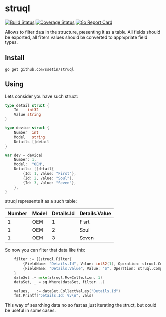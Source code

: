 # struql

[![Build Status](https://travis-ci.org/ssetin/struql.svg?branch=master)](https://travis-ci.org/ssetin/struql)
[![Coverage Status](https://coveralls.io/repos/github/ssetin/struql/badge.svg?branch=master)](https://coveralls.io/github/ssetin/struql?branch=master)
[![Go Report Card](https://goreportcard.com/badge/github.com/ssetin/struql)](https://goreportcard.com/report/github.com/ssetin/struql)

Allows to filter data in the structure, presenting it as a table.
All fields should be exported, all filters values should be converted to appropriate field types.

## Install
```
go get github.com/ssetin/struql
```

## Using
Lets consider you have such struct:

```go
type detail struct {
	Id    int32
	Value string
}

type device struct {
	Number  int
	Model   string
	Details []detail
}

var dev = device{
	Number: 1,
	Model:  "OEM",
	Details: []detail{
		{Id: 1, Value: "First"},
		{Id: 2, Value: "Soul"},
		{Id: 3, Value: "Seven"},
	},
}
```
struql represents it as a such table:

| Number | Model | Details.Id | Details.Value |
|--------|-------|------------|---------------|
| 1      | OEM   | 1          | Fisrt         |
| 1      | OEM   | 2          | Soul          |
| 1      | OEM   | 3          | Seven         |

So now you can filter that data like this:
```go
	filter := []struql.Filter{
		{FieldName: "Details.Id", Value: int32(1), Operation: struql.ComparisonGreater},
		{FieldName: "Details.Value", Value: "S", Operation: struql.ComparisonBeginWith},
	}
	dataSet := make(struql.RowCollection, 1)
	dataSet, _ = sq.Where(dataSet, filter...)

	values, _ := dataSet.CollectValues("Details.Id")
	fmt.Printf("Details.Id: %v\n", vals)
```
This way of searching data no so fast as just iterating the struct, but could be useful in some cases.